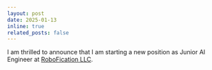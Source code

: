 ```yaml
---
layout: post
date: 2025-01-13
inline: true
related_posts: false
---
```

I am thrilled to announce that I am starting a new position as Junior AI Engineer at [RoboFication LLC](https://robofication.net/).
